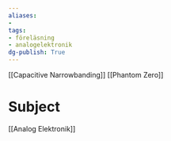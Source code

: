 ```yaml
---
aliases: 
- 
tags: 
- föreläsning
- analogelektronik
dg-publish: True
---
```

[[Capacitive Narrowbanding]]
[[Phantom Zero]]




# Subject
[[Analog Elektronik]]